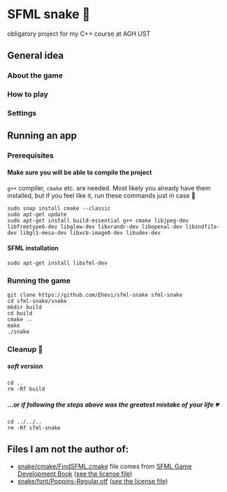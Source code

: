 # SFML snake :snake:
obligatory project for my C++ course at AGH UST

## General idea
### About the game
### How to play
### Settings

## Running an app
### Prerequisites
#### Make sure you will be able to compile the project
`g++` compiler, `cmake` etc. are needed. Most likely you already have them installed, but if you feel like it, run these commands just in case :see_no_evil:
```shell
sudo snap install cmake --classic
sudo apt-get update
sudo apt-get install build-essential g++ cmake libjpeg-dev libfreetype6-dev libglew-dev libxrandr-dev libopenal-dev libsndfile-dev libgl1-mesa-dev libxcb-image0-dev libudev-dev
```
#### SFML installation
```shell
sudo apt-get install libsfml-dev
```

### Running the game
```
git clone https://github.com/Ehevi/sfml-snake sfml-snake
cd sfml-snake/snake
mkdir build
cd build
cmake ..
make
./snake
```

### Cleanup :broom:
##### soft version
```
cd ..
rm -Rf build
```

##### ...or if following the steps above was the greatest mistake of your life :broken_heart:
```
cd ../../..
rm -Rf sfml-snake
```

## Files I am not the author of:
- [snake/cmake/FindSFML.cmake](https://github.com/Ehevi/sfml-snake/blob/main/snake/cmake/FindSFML.cmake) file comes from [SFML Game Development Book](https://github.com/SFML/SFML-Game-Development-Book/blob/master/CMake/FindSFML.cmake) ([see the license file](https://github.com/SFML/SFML-Game-Development-Book/blob/master/License.txt))
- [snake/font/Poppins-Regular.otf](https://github.com/Ehevi/sfml-snake/blob/main/snake/font/Poppins-Regular.otf) ([see the license file](https://github.com/Ehevi/sfml-snake/blob/main/snake/font/SIL%20Open%20Font%20License.txt))
